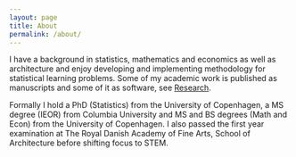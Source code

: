```yaml
---
layout: page
title: About
permalink: /about/
---
```



I have a background in statistics, mathematics and economics as well as architecture and enjoy developing and implementing methodology for statistical learning problems. Some of my academic work is published as manuscripts and some of it as software, see [Research](/research/).

Formally I hold a PhD (Statistics) from the University of Copenhagen, a MS degree (IEOR) from Columbia University and MS and BS degrees (Math and Econ) from the University of Copenhagen. I also passed the first year examination at The Royal Danish Academy of Fine Arts, School of Architecture before shifting focus to STEM.
